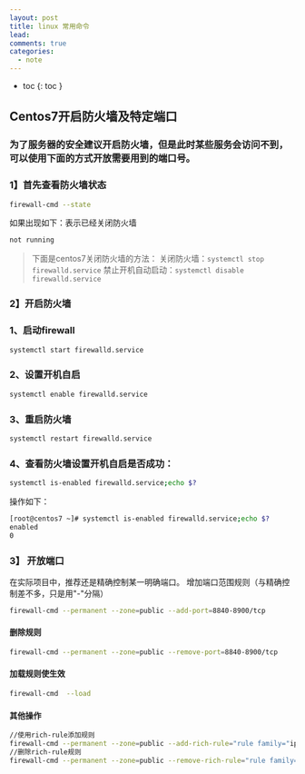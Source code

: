 ```yaml
---
layout: post
title: linux 常用命令
lead: 
comments: true
categories: 
  - note
---
```


- toc
{: toc }



## Centos7开启防火墙及特定端口

### 为了服务器的安全建议开启防火墙，但是此时某些服务会访问不到，可以使用下面的方式开放需要用到的端口号。

### 1】首先查看防火墙状态

```bash
firewall-cmd --state
```

如果出现如下：表示已经关闭防火墙

```bash
not running
```

> 下面是centos7关闭防火墙的方法：
> 关闭防火墙：`systemctl stop firewalld.service`
> 禁止开机自动启动：`systemctl disable firewalld.service`

### 2】开启防火墙

### 1、启动firewall

```bash
systemctl start firewalld.service
```

### 2、设置开机自启

```bash
systemctl enable firewalld.service
```

### 3、重启防火墙

```bash
systemctl restart firewalld.service
```

### 4、查看防火墙设置开机自启是否成功：

```bash
systemctl is-enabled firewalld.service;echo $?
```

操作如下：

```bash
[root@centos7 ~]# systemctl is-enabled firewalld.service;echo $?
enabled
0
```

###  3】 开放端口

在实际项目中，推荐还是精确控制某一明确端口。
增加端口范围规则（与精确控制差不多，只是用"-"分隔）

```sh
firewall-cmd --permanent --zone=public --add-port=8840-8900/tcp
```

#### 删除规则

```sh
firewall-cmd --permanent --zone=public --remove-port=8840-8900/tcp
```

#### 加载规则使生效

```sh
firewall-cmd  --load
```

#### 其他操作

```sh
//使用rich-rule添加规则
firewall-cmd --permanent --zone=public --add-rich-rule="rule family="ipv4" port protocol="tcp" port="8840-8900" accept" 
//删除rich-rule规则
firewall-cmd --permanent --zone=public --remove-rich-rule="rule family="ipv4" port protocol="tcp" port="8840-8900" accept"
```

